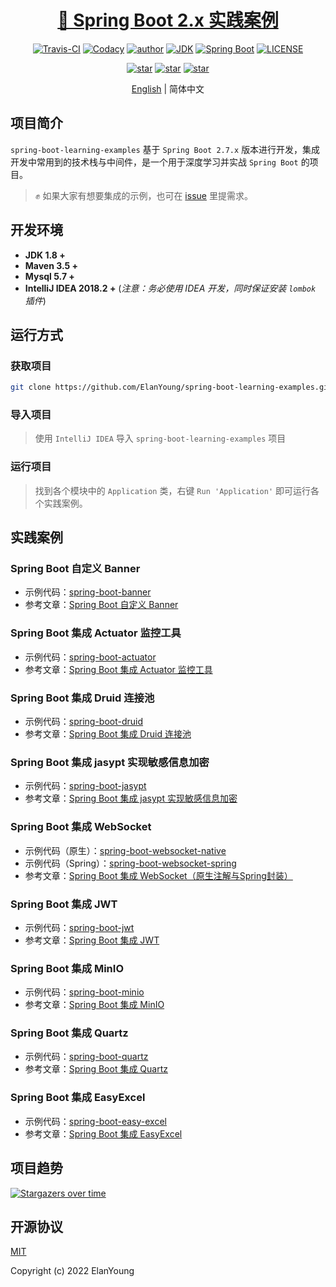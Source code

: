 <h1 align="center"><a href="https://github.com/ElanYoung" target="_blank">🤖 Spring Boot 2.x 实践案例</a></h1>
<p align="center">
  <a href="https://travis-ci.com/ElanYoung/spring-boot-learning-examples"><img alt="Travis-CI" src="https://travis-ci.com/xkcoding/spring-boot-demo.svg?branch=master"/></a>
  <a href="https://www.codacy.com/app/ElanYoung/spring-boot-learning-examples?utm_source=github.com&amp;utm_medium=referral&amp;utm_content=xkcoding/spring-boot-demo&amp;utm_campaign=Badge_Grade"><img alt="Codacy" src="https://api.codacy.com/project/badge/Grade/1f2e3d437b174bfc943dae1600332ec1"/></a>
  <a href="https://doc.starimmortal.com"><img alt="author" src="https://img.shields.io/badge/author-ElanYoung-blue.svg"/></a>
  <a href="https://www.oracle.com/technetwork/java/javase/downloads/index.html"><img alt="JDK" src="https://img.shields.io/badge/JDK-1.8.0_312-orange.svg"/></a>
  <a href="https://docs.spring.io/spring-boot/docs/2.7.3/reference/html/"><img alt="Spring Boot" src="https://img.shields.io/badge/Spring Boot-2.7.3-brightgreen.svg"/></a>
  <a href="https://github.com/ElanYoung/spring-boot-learning-examples/blob/master/LICENSE"><img alt="LICENSE" src="https://img.shields.io/github/license/ElanYoung/spring-boot-learning-examples.svg"/></a>
</p>

<p align="center">
  <a href="https://github.com/ElanYoung/spring-boot-learning-examples/stargazers"><img alt="star" src="https://img.shields.io/github/stars/ElanYoung/spring-boot-learning-examples.svg?label=Stars&style=social"/></a>
  <a href="https://github.com/ElanYoung/spring-boot-learning-examples/network/members"><img alt="star" src="https://img.shields.io/github/forks/ElanYoung/spring-boot-learning-examples.svg?label=Fork&style=social"/></a>
  <a href="https://github.com/ElanYoung/spring-boot-learning-examples/watchers"><img alt="star" src="https://img.shields.io/github/watchers/ElanYoung/spring-boot-learning-examples.svg?label=Watch&style=social"/></a>
</p>

<p align="center">
  <span><a href="./README.md">English</a> | 简体中文</span>
</p>

## 项目简介

`spring-boot-learning-examples` 基于 `Spring Boot 2.7.x` 版本进行开发，集成开发中常用到的技术栈与中间件，是一个用于深度学习并实战 `Spring Boot` 的项目。

> ✊ 如果大家有想要集成的示例，也可在 [issue](https://github.com/ElanYoung/spring-boot-learning-examples/issues/new) 里提需求。

## 开发环境

- **JDK 1.8 +**
- **Maven 3.5 +**
- **Mysql 5.7 +**
- **IntelliJ IDEA 2018.2 +** (*注意：务必使用 IDEA 开发，同时保证安装 `lombok` 插件*)

## 运行方式

### 获取项目

```bash
git clone https://github.com/ElanYoung/spring-boot-learning-examples.git
```

### 导入项目

> 使用 `IntelliJ IDEA` 导入 `spring-boot-learning-examples` 项目

### 运行项目

> 找到各个模块中的 `Application` 类，右键 `Run 'Application'` 即可运行各个实践案例。

## 实践案例

### Spring Boot 自定义 Banner

- 示例代码：[spring-boot-banner](https://github.com/ElanYoung/spring-boot-learning-examples/tree/master/spring-boot-banner)
- 参考文章：[Spring Boot 自定义 Banner](https://blog.csdn.net/qq991658923/article/details/121302050)

### Spring Boot 集成 Actuator 监控工具

- 示例代码：[spring-boot-actuator](https://github.com/ElanYoung/spring-boot-learning-examples/tree/master/spring-boot-actuator)
- 参考文章：[Spring Boot 集成 Actuator 监控工具](https://blog.csdn.net/qq991658923/article/details/127112107)

### Spring Boot 集成 Druid 连接池

- 示例代码：[spring-boot-druid](https://github.com/ElanYoung/spring-boot-learning-examples/tree/master/spring-boot-druid)
- 参考文章：[Spring Boot 集成 Druid 连接池](https://blog.csdn.net/qq991658923/article/details/127112527)

### Spring Boot 集成 jasypt 实现敏感信息加密

- 示例代码：[spring-boot-jasypt](https://github.com/ElanYoung/spring-boot-learning-examples/tree/master/spring-boot-jasypt)
- 参考文章：[Spring Boot 集成 jasypt 实现敏感信息加密](https://blog.csdn.net/qq991658923/article/details/127112431)

### Spring Boot 集成 WebSocket

- 示例代码（原生）：[spring-boot-websocket-native](https://github.com/ElanYoung/spring-boot-learning-examples/tree/master/spring-boot-websocket-native)
- 示例代码（Spring）：[spring-boot-websocket-spring](https://github.com/ElanYoung/spring-boot-learning-examples/tree/master/spring-boot-websocket-spring)
- 参考文章：[Spring Boot 集成 WebSocket（原生注解与Spring封装）](https://blog.csdn.net/qq991658923/article/details/127022522)

### Spring Boot 集成 JWT

- 示例代码：[spring-boot-jwt](https://github.com/ElanYoung/spring-boot-learning-examples/tree/master/spring-boot-jwt)
- 参考文章：[Spring Boot 集成 JWT](https://blog.csdn.net/qq991658923/article/details/127027528)

### Spring Boot 集成 MinIO

- 示例代码：[spring-boot-minio](https://github.com/ElanYoung/spring-boot-learning-examples/tree/master/spring-boot-minio)
- 参考文章：[Spring Boot 集成 MinIO](https://blog.csdn.net/qq991658923/article/details/124623495)

### Spring Boot 集成 Quartz

- 示例代码：[spring-boot-quartz](https://github.com/ElanYoung/spring-boot-learning-examples/tree/master/spring-boot-quartz)
- 参考文章：[Spring Boot 集成 Quartz](https://blog.csdn.net/qq991658923/article/details/127078993)

### Spring Boot 集成 EasyExcel

- 示例代码：[spring-boot-easy-excel](https://github.com/ElanYoung/spring-boot-learning-examples/tree/master/spring-boot-easy-excel)
- 参考文章：[Spring Boot 集成 EasyExcel](https://blog.csdn.net/qq991658923/article/details/128153012)

## 项目趋势

[![Stargazers over time](https://starchart.cc/ElanYoung/spring-boot-learning-examples.svg)](https://starchart.cc/ElanYoung/spring-boot-learning-examples)

## 开源协议

[MIT](http://opensource.org/licenses/MIT)

Copyright (c) 2022 ElanYoung
